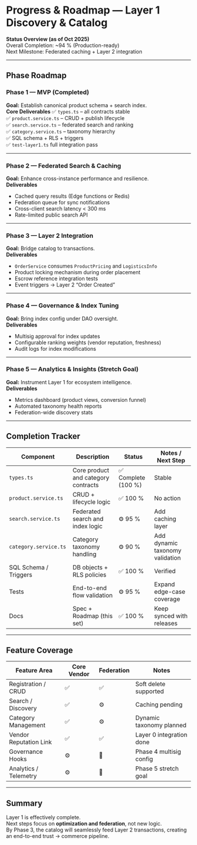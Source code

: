 # Progress & Roadmap — Layer 1 Discovery & Catalog  
**Status Overview (as of Oct 2025)**  
Overall Completion: ~94 % (Production-ready)  
Next Milestone: Federated caching + Layer 2 integration

---

## Phase Roadmap

### **Phase 1 — MVP (Completed)**
**Goal:** Establish canonical product schema + search index.  
**Core Deliverables**
✅ `types.ts` – all contracts stable  
✅ `product.service.ts` – CRUD + publish lifecycle  
✅ `search.service.ts` – federated search and ranking  
✅ `category.service.ts` – taxonomy hierarchy  
✅ SQL schema + RLS + triggers  
✅ `test-layer1.ts` full integration pass  

---

### **Phase 2 — Federated Search & Caching**
**Goal:** Enhance cross-instance performance and resilience.  
**Deliverables**
- Cached query results (Edge functions or Redis)  
- Federation queue for sync notifications  
- Cross-client search latency < 300 ms  
- Rate-limited public search API  

---

### **Phase 3 — Layer 2 Integration**
**Goal:** Bridge catalog to transactions.  
**Deliverables**
- `OrderService` consumes `ProductPricing` and `LogisticsInfo`  
- Product locking mechanism during order placement  
- Escrow reference integration tests  
- Event triggers → Layer 2 “Order Created”  

---

### **Phase 4 — Governance & Index Tuning**
**Goal:** Bring index config under DAO oversight.  
**Deliverables**
- Multisig approval for index updates  
- Configurable ranking weights (vendor reputation, freshness)  
- Audit logs for index modifications  

---

### **Phase 5 — Analytics & Insights (Stretch Goal)**
**Goal:** Instrument Layer 1 for ecosystem intelligence.  
**Deliverables**
- Metrics dashboard (product views, conversion funnel)  
- Automated taxonomy health reports  
- Federation-wide discovery stats  

---

## Completion Tracker

| Component | Description | Status | Notes / Next Step |
|------------|-------------|---------|--------------------|
| `types.ts` | Core product and category contracts | ✅ Complete (100 %) | Stable |
| `product.service.ts` | CRUD + lifecycle logic | ✅ 100 % | No action |
| `search.service.ts` | Federated search and index logic | ⚙️ 95 % | Add caching layer |
| `category.service.ts` | Category taxonomy handling | ⚙️ 90 % | Add dynamic taxonomy validation |
| SQL Schema / Triggers | DB objects + RLS policies | ✅ 100 % | Verified |
| Tests | End-to-end flow validation | ⚙️ 95 % | Expand edge-case coverage |
| Docs | Spec + Roadmap (this set) | ✅ 100 % | Keep synced with releases |

---

## Feature Coverage

| Feature Area | Core Vendor | Federation | Notes |
|---------------|-------------|-------------|--------|
| Registration / CRUD | ✅ | ✅ | Soft delete supported |
| Search / Discovery | ✅ | ⚙️ | Caching pending |
| Category Management | ✅ | ⚙️ | Dynamic taxonomy planned |
| Vendor Reputation Link | ✅ | ✅ | Layer 0 integration done |
| Governance Hooks | ⚙️ | 🚧 | Phase 4 multisig config |
| Analytics / Telemetry | ⚙️ | 🚧 | Phase 5 stretch goal |

---

## Summary
Layer 1 is effectively complete.  
Next steps focus on **optimization and federation**, not new logic.  
By Phase 3, the catalog will seamlessly feed Layer 2 transactions, creating an end-to-end trust → commerce pipeline.
